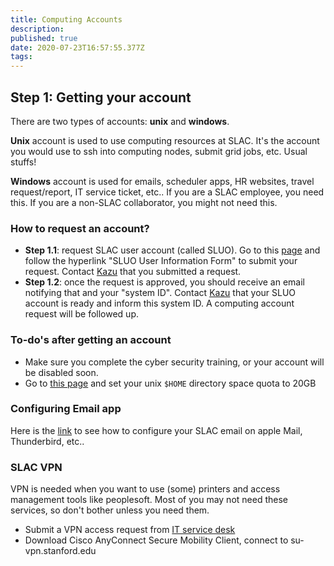 ```yaml
---
title: Computing Accounts
description: 
published: true
date: 2020-07-23T16:57:55.377Z
tags: 
---
```


## Step 1: Getting your account

There are two types of accounts: **unix** and **windows**. 

**Unix** account is used to use computing resources at SLAC. It's the account you would use to ssh into computing nodes, submit grid jobs, etc. Usual stuffs!

**Windows** account is used for emails, scheduler apps, HR websites, travel request/report, IT service ticket, etc.. If you are a SLAC employee, you need this. If you are a non-SLAC collaborator, you might not need this.

### How to request an account?
* **Step 1.1**: request SLAC user account (called SLUO). Go to this [page](https://www-group.slac.stanford.edu/sluo/) and follow the hyperlink "SLUO User Information Form" to submit your request. Contact [Kazu](mailto:kterao@slac.stanford.edu) that you submitted a request.
* **Step 1.2**: once the request is approved, you should receive an email notifying that and your "system ID". Contact [Kazu](mailto:kterao@slac.stanford.edu) that your SLUO account is ready and inform this system ID. A computing account request will be followed up.

### To-do's after getting an account
* Make sure you complete the cyber security training, or your account will be disabled soon.
* Go to [this page](https://www.slac.stanford.edu/comp/unix/auth/afs-self.shtml) and set your unix `$HOME` directory space quota to 20GB

### Configuring Email app
Here is the [link](http://www2.slac.stanford.edu/comp/messaging/Installing/default.htm) to see how to configure your SLAC email on apple Mail, Thunderbird, etc..

### SLAC VPN
VPN is needed when you want to use (some) printers and access management tools like peoplesoft. Most of you may not need these services, so don't bother unless you need them.
* Submit a VPN access request from [IT service desk](https://slacprod.servicenowservices.com/it_services)
* Download Cisco AnyConnect Secure Mobility Client, connect to su-vpn.stanford.edu

